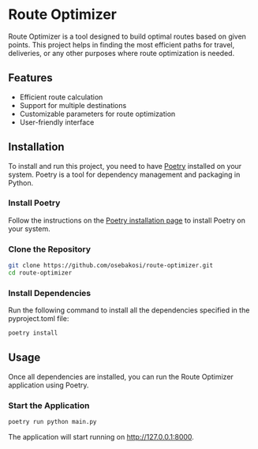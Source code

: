 # Route Optimizer

Route Optimizer is a tool designed to build optimal routes based on given points. This project helps in finding the most efficient paths for travel, deliveries, or any other purposes where route optimization is needed.

## Features

- Efficient route calculation
- Support for multiple destinations
- Customizable parameters for route optimization
- User-friendly interface

## Installation

To install and run this project, you need to have [Poetry](https://python-poetry.org/) installed on your system. Poetry is a tool for dependency management and packaging in Python.

### Install Poetry

Follow the instructions on the [Poetry installation page](https://python-poetry.org/docs/#installation) to install Poetry on your system.

### Clone the Repository

```bash
git clone https://github.com/osebakosi/route-optimizer.git
cd route-optimizer
```

### Install Dependencies

Run the following command to install all the dependencies specified in the pyproject.toml file:
```bash
poetry install
```

## Usage

Once all dependencies are installed, you can run the Route Optimizer application using Poetry.
### Start the Application
```bash
poetry run python main.py
```
The application will start running on http://127.0.0.1:8000.
